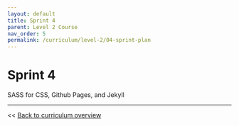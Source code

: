 ```yaml
---
layout: default
title: Sprint 4
parent: Level 2 Course
nav_order: 5
permalink: /curriculum/level-2/04-sprint-plan
---
```


# Sprint 4
SASS for CSS, Github Pages, and Jekyll

---
<< [Back to curriculum overview](../level-2)